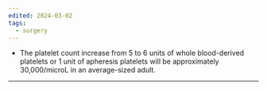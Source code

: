 ```yaml
---
edited: 2024-03-02
tags:
  - surgery
---
```

- The platelet count increase from 5 to 6 units of whole blood-derived platelets or 1 unit of apheresis platelets will be approximately 30,000/microL in an average-sized adult.

---
